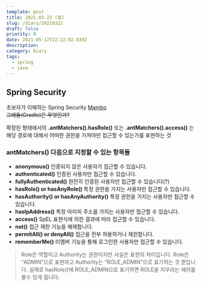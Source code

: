 ```yaml
---
template: post
title: 2021.03.22 (월)
slug: /diary/20210322
draft: false
priority: 0
date: 2021-05-12T22:22:02.039Z
description:
category: Diary
tags:
  - spring
  - java
---
```


## Spring Security

초보자가 이해하는 Spring Security [Mambo](https://okky.kr/article/382738)  
~~그래들(Gradle)은 무엇인가?~~

확장된 형태에서의 **.antMatchers().hasRole()** 또는 **.antMatchers().access()** 는 해당 경로에 대해서 어떠한 권한을 가져야만 접근할 수 있는가를 표현하는 것

### antMatchers() 다음으로 지정할 수 있는 항목들

- **anonymous()**
  인증되지 않은 사용자가 접근할 수 있습니다.
- **authenticated()**
  인증된 사용자만 접근할 수 있습니다.
- **fullyAuthenticated()**
  완전히 인증된 사용자만 접근할 수 있습니다(?)
- **hasRole() or hasAnyRole()**
  특정 권한을 가지는 사용자만 접근할 수 있습니다.
- **hasAuthority() or hasAnyAuthority()**
  특정 권한을 가지는 사용자만 접근할 수 있습니다.
- **hasIpAddress()**
  특정 아이피 주소를 가지는 사용자만 접근할 수 있습니다.
- **access()**
  SpEL 표현식에 의한 결과에 따라 접근할 수 있습니다.
- **not()** 접근 제한 기능을 해제합니다.
- **permitAll() or denyAll()**
  접근을 전부 허용하거나 제한합니다.
- **rememberMe()**
  리멤버 기능을 통해 로그인한 사용자만 접근할 수 있습니다.

> Role은 역할이고 Authority는 권한이지만 사실은 표현의 차이입니다. Role은 “ADMIN”으로 표현하고 Authority는 “ROLE_ADMIN”으로 표기하는 것 뿐입니다. 실제로 hasRole()에 ROLE_ADMIN으로 표기하면 ROLE을 지우라는 에러를 볼수 있게 됩니다.
